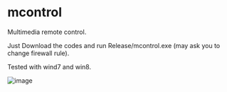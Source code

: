 mcontrol
======

Multimedia remote control.

Just Download the codes and run Release/mcontrol.exe (may ask you to change firewall rule).

Tested with wind7 and win8.

![image](https://github.com/veapon/mcontrol/screenshot.png)